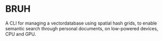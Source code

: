 # BRUH
A CLI for managing a vectordatabase using spatial hash grids, to enable semantic search through personal documents, on low-powered devices, CPU and GPU.
